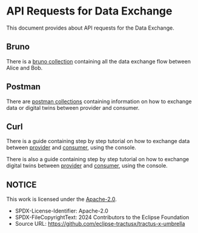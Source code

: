 # API Requests for Data Exchange

This document provides about API requests for the Data Exchange.

## Bruno

There is a [bruno collection](./bruno/Umbrella_Bruno.json) containing all the data exchange flow between Alice and Bob.

## Postman

There are [postman collections](./postman) containing information on how to exchange data or digital twins between provider and consumer.

## Curl

There is a guide containing step by step tutorial on how to exchange data between [provider](../user/guides/data-exchange/provide-data.md) and [consumer](../user/guides/data-exchange/consume-data.md), using the console.

There is also a guide containing step by step tutorial on how to exchange digital twins between [provider](../user/guides/digitaltwin-exchange/provide-digitaltwins.md) and [consumer](../user/guides/digitaltwin-exchange/consume-digitaltwins.md), using the console.

## NOTICE

This work is licensed under the [Apache-2.0](https://www.apache.org/licenses/LICENSE-2.0).

* SPDX-License-Identifier: Apache-2.0
* SPDX-FileCopyrightText: 2024 Contributors to the Eclipse Foundation
* Source URL: <https://github.com/eclipse-tractusx/tractus-x-umbrella>
